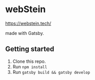 # webStein

https://webstein.tech/

made with Gatsby.

## Getting started

1. Clone this repo.
1. Run `npm install`
1. Run `gatsby build && gatsby develop`
